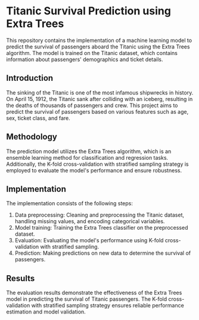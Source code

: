 # Titanic Survival Prediction using Extra Trees

This repository contains the implementation of a machine learning model to predict the survival of passengers aboard the Titanic using the Extra Trees algorithm. The model is trained on the Titanic dataset, which contains information about passengers' demographics and ticket details.

## Introduction

The sinking of the Titanic is one of the most infamous shipwrecks in history. On April 15, 1912, the Titanic sank after colliding with an iceberg, resulting in the deaths of thousands of passengers and crew. This project aims to predict the survival of passengers based on various features such as age, sex, ticket class, and fare.

## Methodology

The prediction model utilizes the Extra Trees algorithm, which is an ensemble learning method for classification and regression tasks. Additionally, the K-fold cross-validation with stratified sampling strategy is employed to evaluate the model's performance and ensure robustness.

## Implementation

The implementation consists of the following steps:

1. Data preprocessing: Cleaning and preprocessing the Titanic dataset, handling missing values, and encoding categorical variables.
2. Model training: Training the Extra Trees classifier on the preprocessed dataset.
3. Evaluation: Evaluating the model's performance using K-fold cross-validation with stratified sampling.
4. Prediction: Making predictions on new data to determine the survival of passengers.

## Results

The evaluation results demonstrate the effectiveness of the Extra Trees model in predicting the survival of Titanic passengers. The K-fold cross-validation with stratified sampling strategy ensures reliable performance estimation and model validation.
